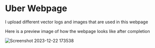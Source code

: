 # Uber Webpage 

I upload different vector logs and images that are used in this webpage

Here is a preview image of how the webpage looks like after completion 

![Screenshot 2023-12-22 173538](https://github.com/Indranil102/uber-webpage-by-Figma/assets/115712973/4c74ec18-06d0-446c-98b7-d88efddf33ec)
